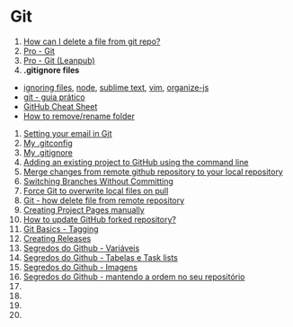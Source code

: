 # Git

1. [How can I delete a file from git repo?](http://stackoverflow.com/questions/2047465/how-can-i-delete-a-file-from-git-repo)
1. [Pro - Git](http://git-scm.com/book/pt-br)
1. [Pro - Git (Leanpub)](https://leanpub.com/pro-git)
1. **.gitignore files**
  * [ignoring files](http://gitready.com/beginner/2009/01/19/ignoring-files.html), [node](http://www.gitignore.io/api/node), [sublime text](http://www.gitignore.io/api/sublimetext), [vim](http://www.gitignore.io/api/vim), [organize-js](https://github.com/diogomoretti/organize-js/blob/gh-pages/.gitignore)
  * [git - guia prático](http://rogerdudler.github.io/git-guide/index.pt_BR.html)
  * [GitHub Cheat Sheet](https://github.com/tiimgreen/github-cheat-sheet)
  * [How to remove/rename folder](http://stackoverflow.com/questions/1094269/whats-the-purpose-of-git-mv)
1. [Setting your email in Git](https://help.github.com/articles/setting-your-email-in-git)
1. [My .gitconfig](https://gist.github.com/ericdouglas/f4d9d3c38be627f8d080)
1. [My .gitignore](https://gist.github.com/ericdouglas/b8d9ebcc510e9802e9cd)
1. [Adding an existing project to GitHub using the command line](https://help.github.com/articles/adding-an-existing-project-to-github-using-the-command-line/)
1. [Merge changes from remote github repository to your local repository](http://stackoverflow.com/questions/867831/merge-changes-from-remote-github-repository-to-your-local-repository)
1. [Switching Branches Without Committing](http://www.gitguys.com/topics/switching-branches-without-committing/)
1. [Force Git to overwrite local files on pull](http://stackoverflow.com/questions/1125968/force-git-to-overwrite-local-files-on-pull)
1. [Git - how delete file from remote repository](http://stackoverflow.com/questions/9701238/git-how-delete-file-from-remote-repository)
1. [Creating Project Pages manually](https://help.github.com/articles/creating-project-pages-manually/)
1. [How to update GitHub forked repository?](http://stackoverflow.com/questions/7244321/how-to-update-github-forked-repository)
1. [Git Basics - Tagging](http://git-scm.com/book/en/v2/Git-Basics-Tagging)
1. [Creating Releases](https://help.github.com/articles/creating-releases/)
1. [Segredos do Github - Variáveis](http://blog.da2k.com.br/2015/01/16/segredos-do-github-variaveis/)
1. [Segredos do Github - Tabelas e Task lists](http://blog.da2k.com.br/2015/01/17/segredos-do-github-tabelas-e-task-lists/)
1. [Segredos do Github - Imagens](http://blog.da2k.com.br/2015/01/26/segredos-do-github-imagens/)
1. [Segredos do Github - mantendo a ordem no seu repositório](http://blog.da2k.com.br/2015/02/01/segredos-do-github-mantendo-a-ordem-no-seu-repositorio/)
1. []()
1. []()
1. []()
1. []()
